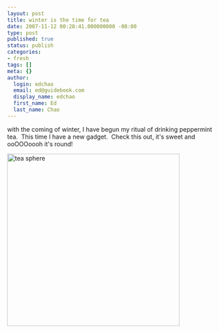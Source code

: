 ```yaml
---
layout: post
title: winter is the time for tea
date: 2007-11-12 00:28:41.000000000 -08:00
type: post
published: true
status: publish
categories:
- fresh
tags: []
meta: {}
author:
  login: edchao
  email: ed@guidebook.com
  display_name: edchao
  first_name: Ed
  last_name: Chao
---
```

<p>with the coming of winter, I have begun my ritual of drinking peppermint tea.  This time I have a new gadget.  Check this out, it's sweet and ooOOOoooh it's round!</p>
<p><a href="http://edchao.files.wordpress.com/2007/11/photo-167.jpg" title="tea sphere"><img src="{{ site.baseurl }}/assets/photo-167.jpg" alt="tea sphere" width="400" /></a></p>
